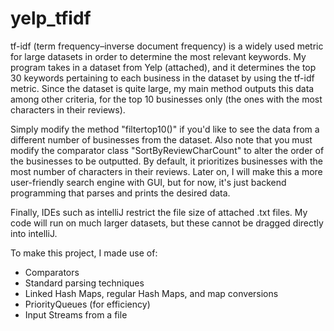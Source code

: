 # yelp_tfidf
tf-idf (term frequency–inverse document frequency) is a widely used metric for large datasets in order to determine the most relevant keywords. 
My program takes in a dataset from Yelp (attached), and it determines the top 30 keywords pertaining to each business in the dataset by using
the tf-idf metric. Since the dataset is quite large, my main method outputs this data among other criteria, for the top 10 businesses only (the ones with the most characters in their reviews). 


Simply modify the method "filtertop10()" if you'd like to see the data from a different number of businesses from the dataset.
Also note that you must modify the comparator class "SortByReviewCharCount" to alter the order of the businesses to be outputted. By default, it prioritizes businesses with the most number of characters in their reviews. Later on, I will make this a more user-friendly search engine with GUI, but for now, it's just backend programming that parses and prints the desired data.

Finally, IDEs such as intelliJ restrict the file size of attached .txt files. My code will run on much larger datasets, but these cannot be dragged directly into intelliJ.

To make this project, I made use of:

- Comparators
- Standard parsing techniques
- Linked Hash Maps, regular Hash Maps, and map conversions
- PriorityQueues (for efficiency)
- Input Streams from a file

